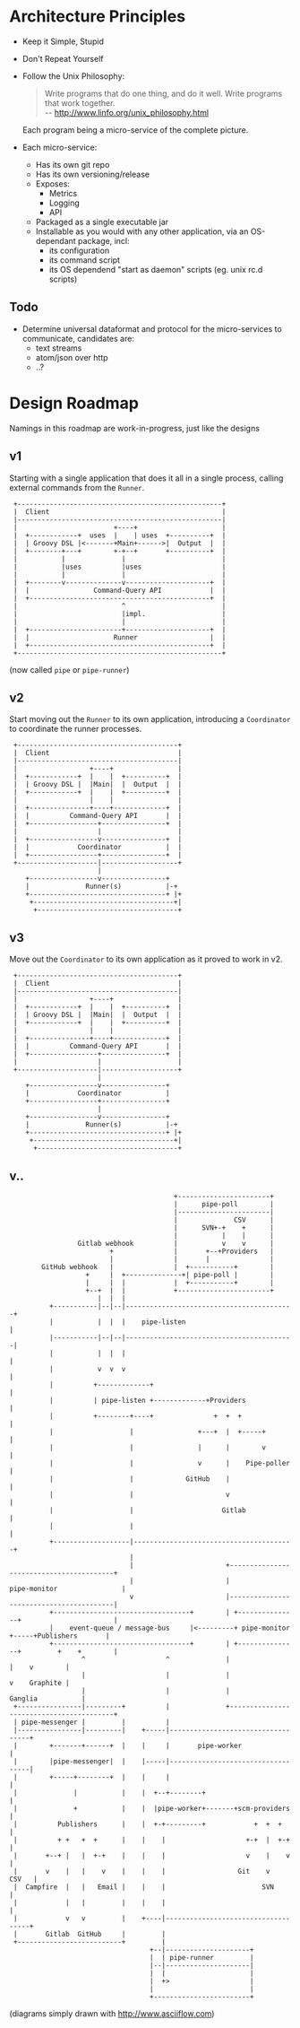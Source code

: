 # Architecture Principles

- Keep it Simple, Stupid
- Don't Repeat Yourself
- Follow the Unix Philosophy:

  > Write programs that do one thing, and do it well. Write programs that work together.    
  > -- http://www.linfo.org/unix_philosophy.html

  Each program being a micro-service of the complete picture.
- Each micro-service:
    - Has its own git repo
    - Has its own versioning/release 
    - Exposes:
        - Metrics
        - Logging
        - API
    - Packaged as a single executable jar
    - Installable as you would with any other application, via an OS-dependant package, incl:
        - its configuration
        - its command script
        - its OS dependend "start as daemon" scripts (eg. unix rc.d scripts)

## Todo
- Determine universal dataformat and protocol for the micro-services to communicate, candidates are:
    - text streams
    - atom/json over http
    - ..?

# Design Roadmap

Namings in this roadmap are work-in-progress, just like the designs

## v1
Starting with a single application that does it all in a single process, calling external commands from the `Runner`.
```
 +---------------------------------------------------+
 |  Client                                           |
 |---------------------------------------------------|
 |                        +----+                     |
 |  +------------+  uses  |    | uses  +----------+  |
 |  | Groovy DSL |<-------+Main+------>|  Output  |  |
 |  +--------+---+        +-+--+       +----------+  |
 |           |              |                        |
 |           |uses          |uses                    |
 |           |              |                        |
 |  +--------v--------------v---------------------+  |
 |  |                Command-Query API            |  |
 |  +---------------------------------------------+  |
 |                          ^                        |
 |                          |impl.                   |
 |                          |                        |
 |  +-----------------------+---------------------+  |
 |  |                     Runner                  |  |
 |  +---------------------------------------------+  |
 +---------------------------------------------------+
```
(now called `pipe` or `pipe-runner`)

## v2
Start moving out the `Runner` to its own application, introducing a `Coordinator` to coordinate the runner processes.
```
 +----------------------------------------+
 |  Client                                |
 |----------------------------------------|
 |                  +----+                |
 |  +------------+  |    |  +----------+  |
 |  | Groovy DSL |  |Main|  |  Output  |  |
 |  +------------+  |    |  +----------+  |
 |                  |    |                |
 |  +---------------+----+-------------+  |
 |  |          Command-Query API       |  |
 |  +-----------------+----------------+  |
 |                    |                   |
 |  +-----------------v----------------+  |
 |  |            Coordinator           |  |
 |  +-----------------+----------------+  |
 +--------------------|-------------------+
                      |
    +-----------------v----------------+
    |              Runner(s)           |-+
    +----------------------------------+ |+
     +-----------------------------------+|
      +-----------------------------------+
```

## v3
Move out the `Coordinator` to its own application as it proved to work in v2.
```
 +----------------------------------------+
 |  Client                                |
 |----------------------------------------|
 |                  +----+                |
 |  +------------+  |    |  +----------+  |
 |  | Groovy DSL |  |Main|  |  Output  |  |
 |  +------------+  |    |  +----------+  |
 |                  |    |                |
 |  +---------------+----+-------------+  |
 |  |          Command-Query API       |  |
 |  +-----------------+----------------+  |
 |                    |                   |
 +--------------------|-------------------+
                      |
    +-----------------v----------------+
    |            Coordinator           |
    +-----------------+----------------+
                      |
    +-----------------v----------------+
    |              Runner(s)           |-+
    +----------------------------------+ |+
     +-----------------------------------+|
      +-----------------------------------+
```

## v..
```
                                         +-----------------------+
                                         |      pipe-poll        |
                                         |-----------------------|
                                         |              CSV      |
                                         |      SVN+-+    +      |
                                         |           |    |      |
                 Gitlab webhook          |           v    v      |
                         +               |       +--+Providers   |
                         |               |       |               |
        GitHub webhook   |               |  +-----------+        |
                   +     |  +--------------+| pipe-poll |        |
                   |     |  |            |  +-----------+        |
                   +--+  |  |            +-----------------------+
                      |  |  |
          +-----------|--|--|------------------------------------------+
          |           |  |  |    pipe-listen                           |
          |-----------|--|--|------------------------------------------|
          |           |  |  |                                          |
          |           v  v  v                                          |
          |          +-------------+                                   |
          |          | pipe-listen +-------------+Providers            |
          |          +--------+----+               +  +  +             |
          |                   |                +---+  |  +-----+       |
          |                   |                |      |        v       |
          |                   |                v      |    Pipe-poller |
          |                   |             GitHub    |                |
          |                   |                       v                |
          |                   |                      Gitlab            |
          |                   |                                        |
          +-------------------|----------------------------------------+
                              |
                              |                       +-----------------------------------------+
                              |                       |             pipe-monitor                |
                              v                       |-----------------------------------------|
          +----------------------------------+        | +---------------+                       |
          |    event-queue / message-bus     |<---------+ pipe-monitor  +-----+Publishers       |
          +----------------------------------+        | +---------------+         +    +        |
                  ^                    ^              |                           |    v        |
                  |                    |              |                           v    Graphite |
                  |                    |              |                       Ganglia           |
 +----------------|---------+          |              +-----------------------------------------+
 | pipe-messenger |         |          |
 |----------------|---------|    +-----|-----------------------------------+
 |        +-------+------+  |    |     |       pipe-worker                 |
 |        |pipe-messenger|  |    |-----|-----------------------------------|
 |        +-----+--------+  |    |     |                                   |
 |              |           |    |  +--+--------+                          |
 |              +           |    |  |pipe-worker+-------+scm-providers     |
 |          Publishers      |    |  +-+---------+            +  +  +       |
 |          + +   +  +      |    |    |                    +-+  |  +-+     |
 |       +--+ |   |  +-+    |    |    |                    v    |    v     |
 |       v    |   |    v    |    |    |                  Git    v    CSV   |
 |  Campfire  |   |   Email |    |    |                        SVN         |
 |            |   |         |    |    |                                    |
 |            v   v         |    +----|------------------------------------+
 |       Gitlab  GitHub     |         |
 +--------------------------+         |
                                   +--|---------------------+
                                   |  | pipe-runner         |
                                   |--|---------------------|
                                   |  |                     |
                                   |  +>                    |
                                   |                        |
                                   +------------------------+
```

(diagrams simply drawn with http://www.asciiflow.com)